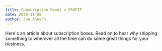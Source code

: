 ```yaml
---
title: Subscription Boxes = PROFIT
date: 2020-11-05
author: Joe Ahearn
---
```


Here's an article about subscription boxes. Read on to hear why
shipping something to wherever all the time can do some great things
for your business.
